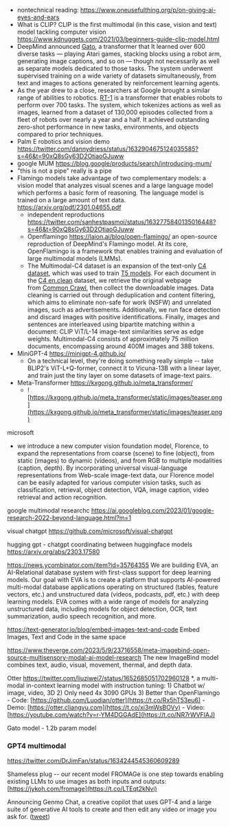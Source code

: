 - nontechnical reading: https://www.oneusefulthing.org/p/on-giving-ai-eyes-and-ears
- What is CLIP? CLIP is the first multimodal (in this case, vision and text) model tackling computer vision https://www.kdnuggets.com/2021/03/beginners-guide-clip-model.html
- DeepMind announced [Gato](https://www.deeplearning.ai/the-batch/one-model-hundreds-of-tasks/), a transformer that It learned over 600 diverse tasks — playing Atari games, stacking blocks using a robot arm, generating image captions, and so on — though not necessarily as well as separate models dedicated to those tasks. The system underwent supervised training on a wide variety of datasets simultaneously, from text and images to actions generated by reinforcement learning agents.
-   As the year drew to a close, researchers at Google brought a similar range of abilities to robotics. [RT-1](https://ai.googleblog.com/2022/12/rt-1-robotics-transformer-for-real.html?utm_campaign=The%20Batch&utm_source=hs_email&utm_medium=email&_hsenc=p2ANqtz-8HbXG-ZkwAj82Nv49uUrBwOHz4zUj3mkyjIfEd5lU7h3JHZR0pEG5OpkUCPPqwWvqMbjWl) is a transformer that enables robots to perform over 700 tasks. The system, which tokenizes actions as well as images, learned from a dataset of 130,000 episodes collected from a fleet of robots over nearly a year and a half. It achieved outstanding zero-shot performance in new tasks, environments, and objects compared to prior techniques.
- Palm E robotics and vision demo https://twitter.com/dannydriess/status/1632904675124035585?s=46&t=90xQ8sGy63D2OtiaoGJuww
- google MUM https://blog.google/products/search/introducing-mum/
- "this is not a pipe" really is a pipe
- Flamingo models take advantage of two complementary  models: a vision model that analyzes visual scenes and a large language model   which performs a basic form of reasoning. The language model is trained on a  large amount of text data. https://arxiv.org/pdf/2301.04655.pdf
	- independent reproductions https://twitter.com/sanhestpasmoi/status/1632775840135016448?s=46&t=90xQ8sGy63D2OtiaoGJuww
	- Openflamingo https://laion.ai/blog/open-flamingo/  an open-source reproduction of DeepMind's Flamingo model. At its core, OpenFlamingo is a framework that enables training and evaluation of large multimodal models (LMMs).
	- The Multimodal-C4 dataset is an expansion of the text-only [C4 dataset](https://www.tensorflow.org/datasets/catalog/c4), which was used to train [T5 models](https://arxiv.org/abs/1910.10683). For each document in the [C4 en.clean](https://www.tensorflow.org/datasets/catalog/c4#c4en_default_config) dataset, we retrieve the original webpage from [Common Crawl](https://commoncrawl.org/), then collect the downloadable images. Data cleaning is carried out through deduplication and content filtering, which aims to eliminate non-safe for work (NSFW) and unrelated images, such as advertisements. Additionally, we run face detection and discard images with positive identifications. Finally, images and sentences are interleaved using bipartite matching within a document: CLIP ViT/L-14 image-text similarities serve as edge weights. Multimodal-C4 consists of approximately 75 million documents, encompassing around 400M images and 38B tokens. 
- MiniGPT-4 https://minigpt-4.github.io/
	- On a technical level, they're doing something really simple -- take BLIP2's ViT-L+Q-former, connect it to Vicuna-13B with a linear layer, and train just the tiny layer on some datasets of image-text pairs.
- Meta-Transformer https://kxgong.github.io/meta_transformer/
	- ![https://kxgong.github.io/meta_transformer/static/images/teaser.png](https://kxgong.github.io/meta_transformer/static/images/teaser.png)

microsoft
- we introduce a new computer vision foundation model, Florence, to expand the representations from coarse (scene) to fine (object), from static (images) to dynamic (videos), and from RGB to multiple modalities (caption, depth). By incorporating universal visual-language representations from Web-scale image-text data, our Florence model can be easily adapted for various computer vision tasks, such as classification, retrieval, object detection, VQA, image caption, video retrieval and action recognition.

google multimodal researchc https://ai.googleblog.com/2023/01/google-research-2022-beyond-language.html?m=1


visual chatgpt https://github.com/microsoft/visual-chatgpt


hugging gpt - chatgpt coordinating between huggingface models https://arxiv.org/abs/2303.17580
  
https://news.ycombinator.com/item?id=35764355
We are building EVA, an AI-Relational database system with first-class support for deep learning models. Our goal with EVA is to create a platform that supports AI-powered multi-modal database applications operating on structured (tables, feature vectors, etc.) and unstructured data (videos, podcasts, pdf, etc.) with deep learning models. EVA comes with a wide range of models for analyzing unstructured data, including models for object detection, OCR, text summarization, audio speech recognition, and more.

https://text-generator.io/blog/embed-images-text-and-code Embed Images, Text and Code in the same space

https://www.theverge.com/2023/5/9/23716558/meta-imagebind-open-source-multisensory-modal-ai-model-research The new ImageBind model combines text, audio, visual, movement, thermal, and depth data.


Otter https://twitter.com/liuziwei7/status/1652685051702960128
*, a multi-modal in-context learning model with instruction tuning: 1) Chatbot w/ image, video, 3D 2) Only need 4x 3090 GPUs 3) Better than OpenFlamingo - Code: [https://github.com/Luodian/otter](https://t.co/Rx5hT53eu6) - Demo: [https://otter.cliangyu.com](https://t.co/xi3mWsBOVv) - Video: [https://youtube.com/watch?v=r-YM4DGGAdE](https://t.co/NR7rWVFlAJ)


Gato model - 1.2b param model

### GPT4 multimodal 
https://twitter.com/DrJimFan/status/1634244545360609289

Shameless plug -- our recent model FROMAGe is one step towards enabling existing LLMs to use images as both inputs and outputs: [https://jykoh.com/fromage](https://t.co/LTEqt2kNvi)

Announcing Genmo Chat, a creative copilot that uses GPT-4 and a large suite of generative AI tools to create and then edit any video or image you ask for. ([tweet](https://twitter.com/genmoai/status/1640760678167478274))


